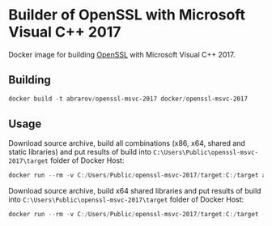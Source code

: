 # Builder of OpenSSL with Microsoft Visual C++ 2017

Docker image for building [OpenSSL](https://www.openssl.org/) with Microsoft Visual C++ 2017.

## Building

```powershell
docker build -t abrarov/openssl-msvc-2017 docker/openssl-msvc-2017
```

## Usage

Download source archive, build all combinations (x86, x64, shared and static libraries) and put results of build into 
`C:\Users\Public\openssl-msvc-2017\target` folder of Docker Host:  

```powershell
docker run --rm -v C:/Users/Public/openssl-msvc-2017/target:C:/target abrarov/openssl-msvc-2017
```

Download source archive, build x64 shared libraries and put results of build into `C:\Users\Public\openssl-msvc-2017\target` 
folder of Docker Host:
 
```powershell
docker run --rm -v C:/Users/Public/openssl-msvc-2017/target:C:/target -e OPENSSL_ADDRESS_MODEL=64 -e OPENSSL_LINKAGE=shared abrarov/openssl-msvc-2017
```
